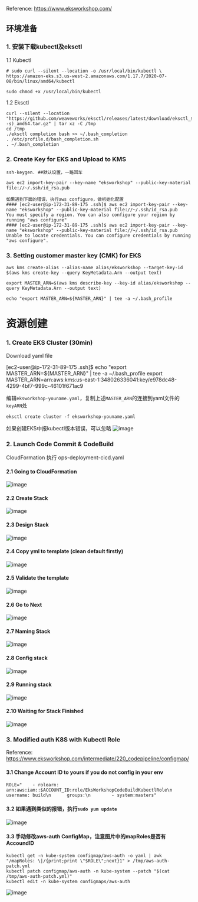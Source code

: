 Reference:
https://www.eksworkshop.com/

## 环境准备
### 1. 安装下载kubectl及eksctl
1.1	Kubectl
```CLI
# sudo curl --silent --location -o /usr/local/bin/kubectl \
https://amazon-eks.s3.us-west-2.amazonaws.com/1.17.7/2020-07-08/bin/linux/amd64/kubectl

sudo chmod +x /usr/local/bin/kubectl
```
1.2 Eksctl
```CLI
curl --silent --location "https://github.com/weaveworks/eksctl/releases/latest/download/eksctl_$(uname -s)_amd64.tar.gz" | tar xz -C /tmp
cd /tmp
./eksctl completion bash >> ~/.bash_completion
. /etc/profile.d/bash_completion.sh
. ~/.bash_completion
```
### 2. Create Key for EKS and Upload to KMS
```
ssh-keygen. ##默认设置，一路回车
```
```
aws ec2 import-key-pair --key-name "eksworkshop" --public-key-material file://~/.ssh/id_rsa.pub
```
```
如果遇到下面的错误，执行aws configure，做初始化配置
#### [ec2-user@ip-172-31-89-175 .ssh]$ aws ec2 import-key-pair --key-name "eksworkshop" --public-key-material file://~/.ssh/id_rsa.pub
You must specify a region. You can also configure your region by running "aws configure"
#### [ec2-user@ip-172-31-89-175 .ssh]$ aws ec2 import-key-pair --key-name "eksworkshop" --public-key-material file://~/.ssh/id_rsa.pub
Unable to locate credentials. You can configure credentials by running "aws configure".
```
### 3. Setting customer master key (CMK) for EKS
```
aws kms create-alias --alias-name alias/eksworkshop --target-key-id $(aws kms create-key --query KeyMetadata.Arn --output text)

export MASTER_ARN=$(aws kms describe-key --key-id alias/eksworkshop --query KeyMetadata.Arn --output text)

echo "export MASTER_ARN=${MASTER_ARN}" | tee -a ~/.bash_profile
```
# 资源创建
### 1. Create EKS Cluster (30min)
Download yaml file

[ec2-user@ip-172-31-89-175 .ssh]$ echo "export MASTER_ARN=${MASTER_ARN}" | tee -a ~/.bash_profile
export MASTER_ARN=arn:aws:kms:us-east-1:348026336041:key/e978dc48-4299-4bf7-999c-46101f671ac9

编辑`eksworkshop-youname.yaml`，复制上述`MASTER_ARN`的连接到yaml文件的`keyARN`处
```
eksctl create cluster -f eksworkshop-youname.yaml
```
如果创建EKS中报kubectl版本错误，可以忽略
![image](https://github.com/hlmiao/I-Day/blob/master/Devops/CICDforEKS/001.png)

### 2. Launch Code Commit & CodeBuild
CloudFormation 执行 ops-deployment-cicd.yaml
#### 2.1 Going to CloudFormation
![image](https://github.com/hlmiao/I-Day/blob/master/Devops/CICDforEKS/002.png)
#### 2.2 Create Stack
![image](https://github.com/hlmiao/I-Day/blob/master/Devops/CICDforEKS/003.png)
#### 2.3 Design Stack
![image](https://github.com/hlmiao/I-Day/blob/master/Devops/CICDforEKS/004.png)
#### 2.4 Copy yml to template (clean default firstly)
![image](https://github.com/hlmiao/I-Day/blob/master/Devops/CICDforEKS/005.png)
#### 2.5 Validate the template
![image](https://github.com/hlmiao/I-Day/blob/master/Devops/CICDforEKS/006.png)
#### 2.6 Go to Next
![image](https://github.com/hlmiao/I-Day/blob/master/Devops/CICDforEKS/007.png)
#### 2.7 Naming Stack
![image](https://github.com/hlmiao/I-Day/blob/master/Devops/CICDforEKS/008.png)
#### 2.8 Config stack
![image](https://github.com/hlmiao/I-Day/blob/master/Devops/CICDforEKS/009.png)
#### 2.9 Running stack
![image](https://github.com/hlmiao/I-Day/blob/master/Devops/CICDforEKS/010.png)
#### 2.10 Waiting for Stack Finished
![image](https://github.com/hlmiao/I-Day/blob/master/Devops/CICDforEKS/011.png)

### 3. Modified auth K8S with Kubectl Role
Reference: https://www.eksworkshop.com/intermediate/220_codepipeline/configmap/
#### 3.1 Change Account ID to yours if you do not config in your env
```
ROLE="    - rolearn: arn:aws:iam::$ACCOUNT_ID:role/EksWorkshopCodeBuildKubectlRole\n      username: build\n      groups:\n        - system:masters"
```
#### 3.2 如果遇到类似的报错，执行`sudo yum update`
![image](https://github.com/hlmiao/I-Day/blob/master/Devops/CICDforEKS/012.png)
#### 3.3 手动修改aws-auth ConfigMap，注意图片中的mapRoles是否有AccoundID
```
kubectl get -n kube-system configmap/aws-auth -o yaml | awk "/mapRoles: \|/{print;print \"$ROLE\";next}1" > /tmp/aws-auth-patch.yml
kubectl patch configmap/aws-auth -n kube-system --patch "$(cat /tmp/aws-auth-patch.yml)"
kubectl edit -n kube-system configmaps/aws-auth
```
![image](https://github.com/hlmiao/I-Day/blob/master/Devops/CICDforEKS/013.png)




